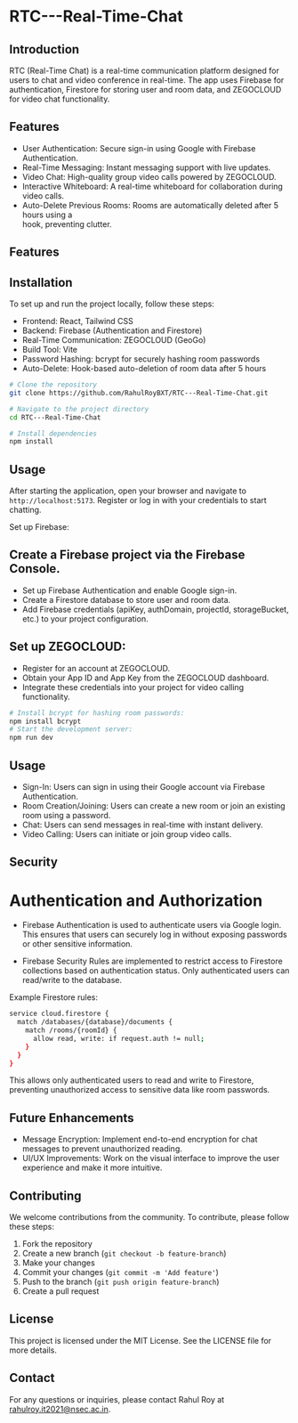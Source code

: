 

# RTC---Real-Time-Chat

## Introduction
RTC (Real-Time Chat) is a real-time communication platform designed for users to chat and video conference in real-time. The app uses Firebase for authentication, Firestore for storing user and room data, and ZEGOCLOUD for video chat functionality.

## Features
- User Authentication: Secure sign-in using Google with Firebase Authentication.
- Real-Time Messaging: Instant messaging support with live updates.
- Video Chat: High-quality group video calls powered by ZEGOCLOUD.
- Interactive Whiteboard: A real-time whiteboard for collaboration during video calls.
- Auto-Delete Previous Rooms: Rooms are automatically deleted after 5 hours using a     
  hook, preventing clutter.

## Features
## Installation
To set up and run the project locally, follow these steps:
- Frontend: React, Tailwind CSS
- Backend: Firebase (Authentication and Firestore)
- Real-Time Communication: ZEGOCLOUD (GeoGo)
- Build Tool: Vite
- Password Hashing: bcrypt for securely hashing room passwords
- Auto-Delete: Hook-based auto-deletion of room data after 5 hours

```bash
# Clone the repository
git clone https://github.com/RahulRoyBXT/RTC---Real-Time-Chat.git

# Navigate to the project directory
cd RTC---Real-Time-Chat

# Install dependencies
npm install
```

## Usage
After starting the application, open your browser and navigate to `http://localhost:5173`. Register or log in with your credentials to start chatting.

Set up Firebase:

## Create a Firebase project via the Firebase Console.
- Set up Firebase Authentication and enable Google sign-in.
- Create a Firestore database to store user and room data.
- Add Firebase credentials (apiKey, authDomain, projectId, storageBucket, etc.) to your 
  project configuration.

## Set up ZEGOCLOUD:
- Register for an account at ZEGOCLOUD.
- Obtain your App ID and App Key from the ZEGOCLOUD dashboard.
- Integrate these credentials into your project for video calling functionality.
```bash
# Install bcrypt for hashing room passwords:
npm install bcrypt
# Start the development server:
npm run dev
```

## Usage
- Sign-In: Users can sign in using their Google account via Firebase Authentication.
- Room Creation/Joining: Users can create a new room or join an existing room using a 
  password.
- Chat: Users can send messages in real-time with instant delivery.
- Video Calling: Users can initiate or join group video calls.

## Security
# Authentication and Authorization
- Firebase Authentication is used to authenticate users via Google login. This ensures that users can securely log in without exposing passwords or other sensitive information.

- Firebase Security Rules are implemented to restrict access to Firestore collections based on authentication status. Only authenticated users can read/write to the database.

Example Firestore rules:
```bash
service cloud.firestore {
  match /databases/{database}/documents {
    match /rooms/{roomId} {
      allow read, write: if request.auth != null;
    }
  }
}
```
This allows only authenticated users to read and write to Firestore, preventing unauthorized access to sensitive data like room passwords.


## Future Enhancements
- Message Encryption: Implement end-to-end encryption for chat messages to prevent 
  unauthorized reading.
- UI/UX Improvements: Work on the visual interface to improve the user experience and 
  make it more intuitive.
  
  
## Contributing
We welcome contributions from the community. To contribute, please follow these steps:

1. Fork the repository
2. Create a new branch (`git checkout -b feature-branch`)
3. Make your changes
4. Commit your changes (`git commit -m 'Add feature'`)
5. Push to the branch (`git push origin feature-branch`)
6. Create a pull request


## License
This project is licensed under the MIT License. See the LICENSE file for more details.

## Contact
For any questions or inquiries, please contact Rahul Roy at [rahulroy.it2021@nsec.ac.in](mailto:rahulroy.it2021@nsec.ac.in).
